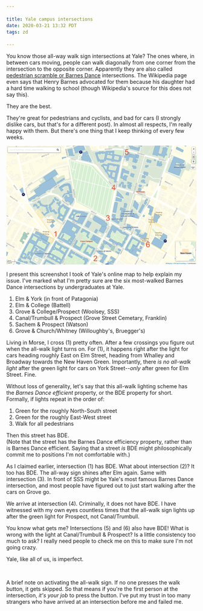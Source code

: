 ```yaml
---

title: Yale campus intersections
date: 2020-03-21 13:32 PDT
tags: zd

---
```


You know those all-way walk sign intersections at Yale? The ones where, in between cars moving, people can walk diagonally from one corner from the intersection to the opposite corner. Apparently they are also called <a href='https://en.wikipedia.org/wiki/Pedestrian_scramble'>pedestrian scramble or Barnes Dance</a> intersections. The Wikipedia page even says that Henry Barnes advocated for them because his daughter had a hard time walking to school (though Wikipedia's source for this does not say this).

They are the best.

They're great for pedestrians and cyclists, and bad for cars (I strongly dislike cars, but that's for a different post). In almost all respects, I'm really happy with them. But there's one thing that I keep thinking of every few weeks.

![Yale map section](./2020-03-21-yale-campus-intersections/yale_map.png)

I present this screenshot I took of Yale's online map to help explain my issue. I've marked what I'm pretty sure are the six most-walked Barnes Dance intersections by undergraduates at Yale.

<ol>
  <li>Elm & York (in front of Patagonia)</li>
  <li>Elm & College (Battell)</li>
  <li>Grove & College/Prospect (Woolsey, SSS)</li>
  <li>Canal/Trumbull & Prospect (Grove Street Cemetary, Franklin)</li>
  <li>Sachem & Prospect (Watson)</li>
  <li>Grove & Church/Whitney (Willoughby's, Bruegger's)</li>
</ol>

Living in Morse, I cross (1) pretty often. After a few crossings you figure out when the all-walk light turns on. For (1), it happens right after the light for cars heading roughly East on Elm Street, heading from Whalley and Broadway towards the New Haven Green. Importantly, there <i>is no all-walk light</i> after the green light for cars on York Street--<i>only</i> after green for Elm Street. Fine.

Without loss of generality, let's say that this all-walk lighting scheme has the <i>Barnes Dance efficient</i> property, or the BDE property for short. Formally, if lights repeat in the order of:

<ol>
  <li>Green for the roughly North-South street</li>
  <li>Green for the roughly East-West street</li>
  <li>Walk for all pedestrians</li>
</ol>

Then this street has BDE.
<br>
(Note that the street has the Barnes Dance efficiency property, rather than is Barnes Dance efficient. Saying that a street <i>is</i> BDE might philosophically commit me to positions I'm not comfortable with.)

As I claimed earlier, intersection (1) has BDE. What about intersection (2)? It too has BDE. The all-way sign shines after Elm again. Same with intersection (3). In front of SSS might be Yale's most famous Barnes Dance intersection, and most people have figured out to just start walking after the cars on Grove go.

We arrive at intersection (4). Criminally, it does not have BDE. I have witnessed with my own eyes countless times that the all-walk sign lights up after the green light for Prospect, not Canal/Trumbull.

You know what gets me? Intersections (5) and (6) also have BDE! What is wrong with the light at Canal/Trumbull & Prospect? Is a little consistency too much to ask? I really need people to check me on this to make sure I'm not going crazy.

Yale, like all of us, is imperfect.

<br>

A brief note on activating the all-walk sign. If no one presses the walk button, it gets skipped. So that means if you're the first person at the intersection, <i>it's your job</i> to press the button. I've put my trust in too many strangers who have arrived at an intersection before me and failed me.
